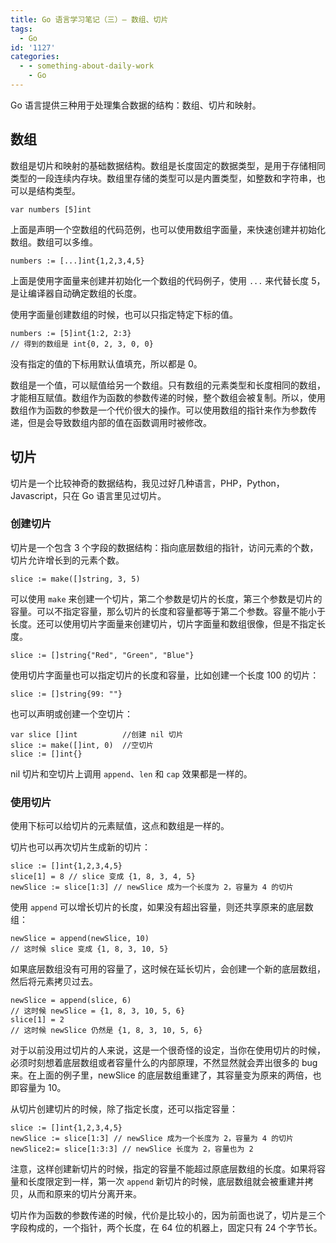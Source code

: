 ```yaml
---
title: Go 语言学习笔记（三）— 数组、切片
tags:
  - Go
id: '1127'
categories:
  - - something-about-daily-work
    - Go
---
```


Go 语言提供三种用于处理集合数据的结构：数组、切片和映射。

## 数组

数组是切片和映射的基础数据结构。数组是长度固定的数据类型，是用于存储相同类型的一段连续内存块。数组里存储的类型可以是内置类型，如整数和字符串，也可以是结构类型。

```null
var numbers [5]int
```

上面是声明一个空数组的代码范例，也可以使用数组字面量，来快速创建并初始化数组。数组可以多维。

```null
numbers := [...]int{1,2,3,4,5}
```

上面是使用字面量来创建并初始化一个数组的代码例子，使用 `...` 来代替长度 5，是让编译器自动确定数组的长度。

使用字面量创建数组的时候，也可以只指定特定下标的值。

```null
numbers := [5]int{1:2, 2:3}
// 得到的数组是 int{0, 2, 3, 0, 0}
```

没有指定的值的下标用默认值填充，所以都是 0。

数组是一个值，可以赋值给另一个数组。只有数组的元素类型和长度相同的数组，才能相互赋值。数组作为函数的参数传递的时候，整个数组会被复制。所以，使用数组作为函数的参数是一个代价很大的操作。可以使用数组的指针来作为参数传递，但是会导致数组内部的值在函数调用时被修改。

## 切片

切片是一个比较神奇的数据结构，我见过好几种语言，PHP，Python，Javascript，只在 Go 语言里见过切片。

### 创建切片

切片是一个包含 3 个字段的数据结构：指向底层数组的指针，访问元素的个数，切片允许增长到的元素个数。

```null
slice := make([]string, 3, 5)
```

可以使用 `make` 来创建一个切片，第二个参数是切片的长度，第三个参数是切片的容量。可以不指定容量，那么切片的长度和容量都等于第二个参数。容量不能小于长度。还可以使用切片字面量来创建切片，切片字面量和数组很像，但是不指定长度。

```null
slice := []string{"Red", "Green", "Blue"}
```

使用切片字面量也可以指定切片的长度和容量，比如创建一个长度 100 的切片：

```null
slice := []string{99: ""}
```

也可以声明或创建一个空切片：

```null
var slice []int          //创建 nil 切片
slice := make([]int, 0)  //空切片
slice := []int{}
```

nil 切片和空切片上调用 `append`、`len` 和 `cap` 效果都是一样的。

### 使用切片

使用下标可以给切片的元素赋值，这点和数组是一样的。

切片也可以再次切片生成新的切片：

```null
slice := []int{1,2,3,4,5}
slice[1] = 8 // slice 变成 {1, 8, 3, 4, 5}
newSlice := slice[1:3] // newSlice 成为一个长度为 2，容量为 4 的切片
```

使用 `append` 可以增长切片的长度，如果没有超出容量，则还共享原来的底层数组：

```null
newSlice = append(newSlice, 10)
// 这时候 slice 变成 {1, 8, 3, 10, 5}
```

如果底层数组没有可用的容量了，这时候在延长切片，会创建一个新的底层数组，然后将元素拷贝过去。

```null
newSlice = append(slice, 6)
// 这时候 newSlice = {1, 8, 3, 10, 5, 6}
slice[1] = 2
// 这时候 newSlice 仍然是 {1, 8, 3, 10, 5, 6}
```

对于以前没用过切片的人来说，这是一个很奇怪的设定，当你在使用切片的时候，必须时刻想着底层数组或者容量什么的内部原理，不然显然就会弄出很多的 bug 来。在上面的例子里，newSlice 的底层数组重建了，其容量变为原来的两倍，也即容量为 10。

从切片创建切片的时候，除了指定长度，还可以指定容量：

```null
slice := []int{1,2,3,4,5}
newSlice := slice[1:3] // newSlice 成为一个长度为 2，容量为 4 的切片
newSlice2:= slice[1:3:3] // newSlice 长度为 2，容量也为 2
```

注意，这样创建新切片的时候，指定的容量不能超过原底层数组的长度。如果将容量和长度限定到一样，第一次 `append` 新切片的时候，底层数组就会被重建并拷贝，从而和原来的切片分离开来。

切片作为函数的参数传递的时候，代价是比较小的，因为前面也说了，切片是三个字段构成的，一个指针，两个长度，在 64 位的机器上，固定只有 24 个字节长。